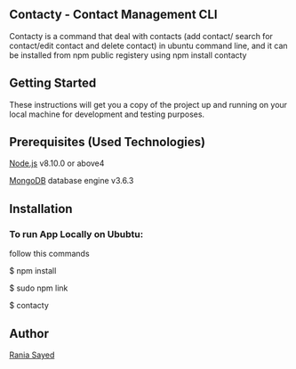 
<h2>Contacty - Contact Management CLI</h2>
Contacty is a command that deal with contacts (add contact/ search for contact/edit contact and delete contact)
in ubuntu command line, and it can be installed from npm public registery using npm install contacty


<h2>Getting Started</h2>
These instructions will get you a copy of the project up and running on your local machine for development and testing purposes.


<h2>Prerequisites (Used Technologies) </h2>

<a href="https://nodejs.org/en/docs/">Node.js</a> v8.10.0 or above4

<a href="https://docs.mongodb.com/">MongoDB</a> database engine v3.6.3

<h2>Installation</h2>

<h3>To run App Locally on Ububtu:</h3> 
follow this commands

$ npm install

$ sudo npm link

$ contacty


<h2>Author</h2>
<a href="https://github.com/raniaSayed">Rania Sayed</a>
